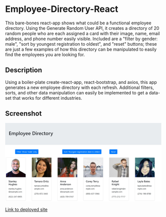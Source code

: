# Employee-Directory-React
This bare-bones react-app shows what could be a functional employee directory. Using the Generate Random User API, it creates a directory of 20 random people who are each assigned a card with their image, name, email address, and phone number easily visible. Included are a "filter by gender: male", "sort by youngest registration to oldest", and "reset" buttons; these are just a few examples of how this directory can be manipulated to easily find the employees you are looking for. 

## Description
Using a boiler-plate create-react-app, react-bootstrap, and axios, this app generates a new employee directory with each refresh. Additional filters, sorts, and other data manipulation can easily be implemented to get a data-set that works for different industries. 

## Screenshot
![Screenshot](./images/screenshot.jpg)

[Link to deployed site](https://noheropage.github.io/employee-directory/)